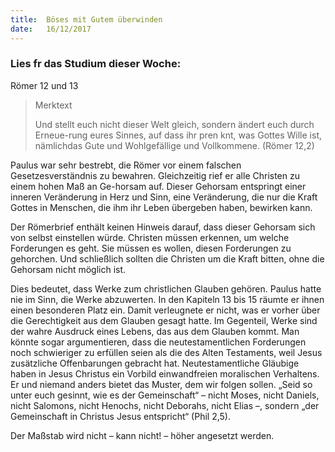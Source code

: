 ```yaml
---
title:  Böses mit Gutem überwinden
date:   16/12/2017
---
```


### Lies fr das Studium dieser Woche: 
Römer 12 und 13 

> <p>Merktext</p> 
> Und stellt euch nicht dieser Welt gleich, sondern ändert euch durch Erneue-rung eures Sinnes, auf dass ihr pren knt, was Gottes Wille ist, nämlichdas Gute und Wohlgefällige und Vollkommene. (Römer 12,2) 

Paulus war sehr bestrebt, die Römer vor einem falschen Gesetzesverständnis zu bewahren. Gleichzeitig rief er alle Christen zu einem hohen Maß an Ge-horsam auf. Dieser Gehorsam entspringt einer inneren Veränderung in Herz und Sinn, eine Veränderung, die nur die Kraft Gottes in Menschen, die ihm ihr Leben übergeben haben, bewirken kann. 

Der Römerbrief enthält keinen Hinweis darauf, dass dieser Gehorsam sich von selbst einstellen würde. Christen müssen erkennen, um welche Forderungen es geht. Sie müssen es wollen, diesen Forderungen zu gehorchen. Und schließlich sollten die Christen um die Kraft bitten, ohne die Gehorsam nicht möglich ist. 

Dies bedeutet, dass Werke zum christlichen Glauben gehören. Paulus hatte nie im Sinn, die Werke abzuwerten. In den Kapiteln 13 bis 15 räumte er ihnen einen besonderen Platz ein. Damit verleugnete er nicht, was er vorher über die Gerechtigkeit aus dem Glauben gesagt hatte. Im Gegenteil, Werke sind der wahre Ausdruck eines Lebens, das aus dem Glauben kommt. Man könnte sogar argumentieren, dass die neutestamentlichen Forderungen noch schwieriger zu erfüllen seien als die des Alten Testaments, weil Jesus zusätzliche Offenbarungen gebracht hat. Neutestamentliche Gläubige haben in Jesus Christus ein Vorbild einwandfreien moralischen Verhaltens. Er und niemand anders bietet das Muster, dem wir folgen sollen. „Seid so unter euch gesinnt, wie es der Gemeinschaft“ – nicht Moses, nicht Daniels, nicht Salomons, nicht Henochs, nicht Deborahs, nicht Elias –, sondern „der Gemeinschaft in Christus Jesus entspricht“ (Phil 2,5). 

Der Maßstab wird nicht – kann nicht! – höher angesetzt werden.